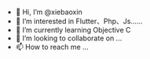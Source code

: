 - 👋 Hi, I’m @xiebaoxin
- 👀 I’m interested in Flutter、Php、Js……
- 🌱 I’m currently learning Objective C
- 💞️ I’m looking to collaborate on ...
- 📫 How to reach me ...

<!---
xiebaoxin/xiebaoxin is a ✨ special ✨ repository because its `README.md` (this file) appears on your GitHub profile.
You can click the Preview link to take a look at your changes.
--->
